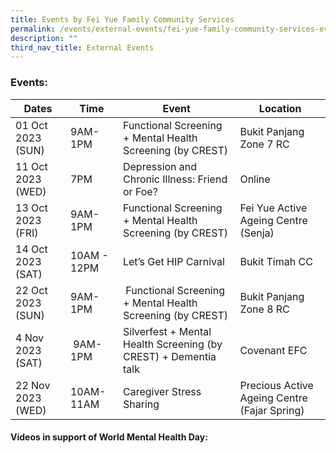 ```yaml
---
title: Events by Fei Yue Family Community Services
permalink: /events/external-events/fei-yue-family-community-services-events/
description: ""
third_nav_title: External Events
---
```

### Events:




| Dates | Time | Event | Location | 
| -------- | -------- | -------- | -------- |
| 01 Oct 2023 (SUN)   | 9AM-1PM | Functional Screening + Mental Health Screening (by CREST)     | Bukit Panjang Zone 7 RC
| 11 Oct 2023 (WED)     | 7PM  | Depression and Chronic Illness: Friend or Foe?     | Online 
|13 Oct 2023 (FRI)    | 9AM-1PM     | Functional Screening + Mental Health Screening (by CREST)    | Fei Yue Active Ageing Centre (Senja)
| 14 Oct 2023 (SAT)     | 10AM - 12PM     | Let’s Get HIP Carnival | Bukit Timah CC
| 22 Oct 2023 (SUN)    | 9AM-1PM     | &nbsp;Functional Screening + Mental Health Screening (by CREST)    | Bukit Panjang Zone 8 RC
| 4 Nov 2023 (SAT)   | &nbsp;9AM-1PM  | Silverfest + Mental Health Screening (by CREST) + Dementia talk    |  Covenant EFC 
| 22 Nov 2023 (WED)    | 10AM-11AM     | Caregiver Stress Sharing     | Precious Active Ageing Centre (Fajar Spring)


#### Videos in support of **World Mental Health Day**:

